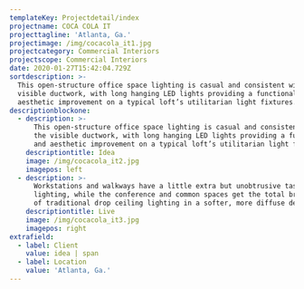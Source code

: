 ```yaml
---
templateKey: Projectdetail/index
projectname: COCA COLA IT
projecttagline: 'Atlanta, Ga.'
projectimage: /img/cocacola_it1.jpg
projectcategory: Commercial Interiors
projectscope: Commercial Interiors
date: 2020-01-27T15:42:04.729Z
sortdescription: >-
  This open-structure office space lighting is casual and consistent with the
  visible ductwork, with long hanging LED lights providing a functional and
  aesthetic improvement on a typical loft’s utilitarian light fixtures.
descriptionblockone:
  - description: >-
      This open-structure office space lighting is casual and consistent with
      the visible ductwork, with long hanging LED lights providing a functional
      and aesthetic improvement on a typical loft’s utilitarian light fixtures.
    descriptiontitle: Idea
    image: /img/cocacola_it2.jpg
    imagepos: left
  - description: >-
      Workstations and walkways have a little extra but unobtrusive task
      lighting, while the conference and common spaces get the total brightness
      of traditional drop ceiling lighting in a softer, more diffuse deployment.
    descriptiontitle: Live
    image: /img/cocacola_it3.jpg
    imagepos: right
extrafield:
  - label: Client
    value: idea | span
  - label: Location
    value: 'Atlanta, Ga.'
---
```


